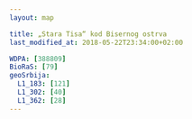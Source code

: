 ```yaml
---
layout: map

title: „Stara Tisa“ kod Bisernog ostrva
last_modified_at: 2018-05-22T23:34:00+02:00

WDPA: [388809]
BioRaS: [79]
geoSrbija:
  L1_183: [121]
  L1_302: [40]
  L1_362: [28]
---
```

